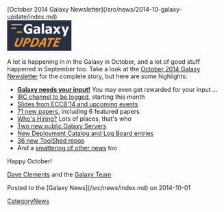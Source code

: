 <div class='newsItemHeader'>[October 2014 Galaxy Newsletter](/src/news/2014-10-galaxy-update/index.md)</div>

<div class='right'>
<a href='/src/galaxy-updates/2014-10/index.md'><img src="/src/images/logos/GalaxyUpdate200.png" alt="Galaxy Updates" width=150 /></a>
</div>

A lot is happening in in the Galaxy in October, and a lot of good stuff happened in September too.  Take a look at the [October 2014 Galaxy Newsletter](/src/galaxy-updates/2014-10/index.md) for the complete story, but here are some highlights:

* **[Galaxy needs your input!](/src/galaxy-updates/2014-10/index.md#galaxy-needs-your-input)**  You may even get rewarded for your input ...
* [IRC channel to be logged](/src/galaxy-updates/2014-10/index.md#irc-channel-policy-change), starting this month
* [Slides from ECCB'14 and upcoming events](/src/galaxy-updates/2014-10/index.md#events)
* [71 new papers](/src/galaxy-updates/2014-10/index.md#new-papers), including 6 featured papers
* [Who's Hiring?](/src/galaxy-updates/2014-10/index.md#whos-hiring) Lots of places, that's who
* [Two new public Galaxy Servers](/src/galaxy-updates/2014-10/index.md#new-public-servers)
* [New Deployment Catalog and Log Board entries](/src/galaxy-updates/2014-10/index.md#community-galaxy-hubs)
* [36 new ToolShed repos](/src/galaxy-updates/2014-10/index.md#toolshed-contribution)
* And a [smattering of other news](/src/galaxy-updates/2014-10/index.md#other-news) too

Happy October!

[Dave Clements](/src/dave-clements/index.md) and the [Galaxy Team](/src/galaxy-team/index.md)

<div class='newsItemFooter'>Posted to the [Galaxy News](/src/news/index.md) on 2014-10-01 </div>

[CategoryNews](/src/category-news/index.md)
